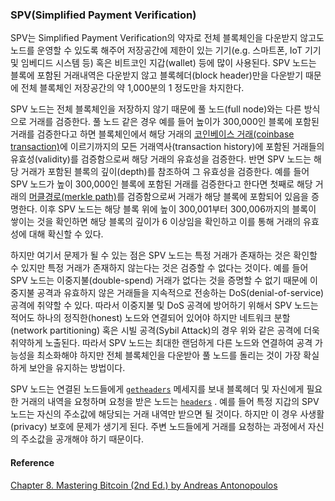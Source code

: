 ### SPV\(Simplified Payment Verification\)

SPV는 Simplified Payment Verification의 약자로 전체 블록체인을 다운받지 않고도 노드를 운영할 수 있도록 해주어 저장공간에 제한이 있는 기기\(e.g. 스마트폰, IoT 기기 및 임베디드 시스템 등\) 혹은 비트코인 지갑\(wallet\) 등에 많이 사용된다. SPV 노드는 블록에 포함된 거래내역은 다운받지 않고 블록헤더\(block header\)만을 다운받기 때문에 전체 블록체인 저장공간의 약 1,000분의 1 정도만을 차지한다.

SPV 노드는 전체 블록체인을 저장하지 않기 때문에 풀 노드\(full node\)와는 다른 방식으로 거래를 검증한다. 풀 노드 같은 경우 예를 들어 높이가 300,000인 블록에 포함된 거래를 검증한다고 하면 블록체인에서 해당 거래의  [코인베이스 거래\(coinbase transaction\)](https://bitcoin.org/en/glossary/coinbase-transaction)에 이르기까지의 모든 거래역사\(transaction history\)에 포함된 거래들의 유효성\(validity\)를 검증함으로써 해당 거래의 유효성을 검증한다. 반면 SPV 노드는 해당 거래가 포함된 블록의 깊이\(depth\)를 참조하여 그 유효성을 검증한다. 예를 들어 SPV 노드가 높이 300,000인 블록에 포함된 거래를 검증한다고 한다면 첫째로 해당 거래의 [머클경로\(merkle path\)](https://bitcoin.stackexchange.com/questions/10479/what-is-the-merkle-root)를 검증함으로써 거래가 해당 블록에 포함되어 있음을 증명한다. 이후 SPV 노드는 해당 블록 위에 높이 300,001부터 300,006까지의 블록이 쌓이는 것을 확인하면 해당 블록의 깊이가 6 이상임을 확인하고 이를 통해 거래의 유효성에 대해 확신할 수 있다.

하지만 여기서 문제가 될 수 있는 점은 SPV 노드는 특정 거래가 존재하는 것은 확인할 수 있지만 특정 거래가 존재하지 않는다는 것은 검증할 수 없다는 것이다. 예를 들어 SPV 노드는 이중지불\(double-spend\) 거래가 없다는 것을 증명할 수 없기 때문에 이중지불 공격과 유효하지 않은 거래들을 지속적으로 전송하는 DoS\(denial-of-service\) 공격에 취약할 수 있다. 따라서 이중지불 및 DoS 공격에 방어하기 위해서 SPV 노드는 적어도 하나의 정직한\(honest\) 노드와 연결되어 있어야 하지만 네트워크 분할\(network partitioning\) 혹은 시빌 공격\(Sybil Attack\)의 경우 위와 같은 공격에 더욱 취약하게 노출된다. 따라서 SPV 노드는 최대한 랜덤하게 다른 노드와 연결하여 공격 가능성을 최소화해야 하지만 전체 블록체인을 다운받아 풀 노드를 돌리는 것이 가장 확실하게 보안을 유지하는 방법이다.

SPV 노드는 연결된 노드들에게 [`getheaders`](https://bitcoin.org/en/developer-reference#getheaders) 메세지를 보내 블록헤더 및 자신에게 필요한 거래의 내역을 요청하며 요청을 받은 노드는 [`headers`](https://bitcoin.org/en/developer-reference#headers) . 예를 들어 특정 지갑의 SPV 노드는 자신의 주소값에 해당되는 거래 내역만 받으면 될 것이다. 하지만 이 경우 사생활\(privacy\) 보호에 문제가 생기게 된다. 주변 노드들에게 거래를 요청하는 과정에서 자신의 주소값을 공개해야 하기 때문이다.

#### Reference

[Chapter 8. Mastering Bitcoin \(2nd Ed.\) by Andreas Antonopoulos](https://github.com/bitcoinbook/bitcoinbook/blob/second_edition/ch08.asciidoc)

